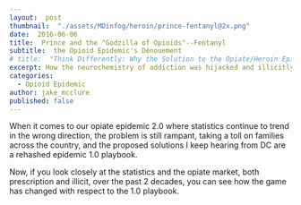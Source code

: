 ```yaml
---
layout:  post
thumbnail:  "./assets/MDinfog/heroin/prince-fentanyl@2x.png"
date:  2016-06-06
title:  Prince and the "Godzilla of Opioids"--Fentanyl
subtitle:  the Opioid Epidemic's Dénouement
# title:  "Think Differently: Why the Solution to the Opiate/Heroin Epidemic is in the Air, Not the Street"
excerpt: How the neurochemistry of addiction was hijacked and illicitly titrated our nation's epidemic to a conclusion now featuring an illicit opiate euphemistically labeled the "Godzilla of Opioids"
categories:
  - Opioid Epidemic
author: jake_mcclure
published: false
---
```

When it comes to our opiate epidemic 2.0 where statistics continue to trend in the wrong direction, the problem is still rampant, taking a toll on families across the country, and the proposed solutions I keep hearing from DC are a rehashed epidemic 1.0 playbook.

Now, if you look closely at the statistics and the opiate market, both prescription and illicit, over the past 2 decades, you can see how the game has changed with respect to the 1.0 playbook.
